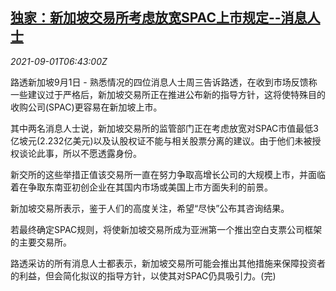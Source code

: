 <!--1630479662000-->
[独家：新加坡交易所考虑放宽SPAC上市规定--消息人士](https://cn.reuters.com/article/singapore-exchange-spac-rule-0901-idCNKBS2FX2OD)
------

<div><i>2021-09-01T06:43:00Z</i></div><p>路透新加坡9月1日 - 熟悉情况的四位消息人士周三告诉路透，在收到市场反馈称一些建议过于严格后，新加坡交易所正在推进公布新的指导方针，这将使特殊目的收购公司(SPAC)更容易在新加坡上市。</p><p>其中两名消息人士说，新加坡交易所的监管部门正在考虑放宽对SPAC市值最低3亿坡元(2.232亿美元)以及认股权证不能与相关股票分离的建议。由于他们未被授权谈论此事，所以不愿透露身份。</p><p>新交所的这些举措正值该交易所一直在努力争取高增长公司的大规模上市，并面临着在争取东南亚初创企业在其国内市场或美国上市方面失利的前景。</p><p>新加坡交易所表示，鉴于人们的高度关注，希望“尽快”公布其咨询结果。</p><p>若最终确定SPAC规则，将使新加坡交易所成为亚洲第一个推出空白支票公司框架的主要交易所。</p><p>路透采访的所有消息人士都表示，新加坡交易所可能会推出其他措施来保障投资者的利益，但会简化拟议的指导方针，以使其对SPAC仍具吸引力。(完)</p>
